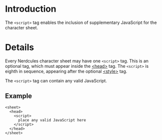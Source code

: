 # Introduction #

The `<script>` tag enables the inclusion of supplementary JavaScript for the character sheet.


# Details #

Every Nerdcules character sheet may have one `<script>` tag. This is an optional tag, which must appear inside the [&lt;head&gt;](TagHead.md) tag. The `<script>` is eighth in sequence, appearing after the optional [&lt;style&gt;](TagStyle.md) tag.

The `<script>` tag can contain any valid JavaScript.

## Example ##

```
<sheet>
  <head>
    <script>
      place any valid JavaScript here
    </script>
  </head>
</sheet>
```